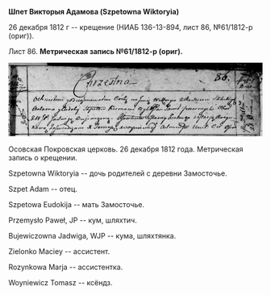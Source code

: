 **Шпет Викторыя Адамова (Szpetowna Wiktoryia)**

26 декабря 1812 г -- крещение (НИАБ 136-13-894, лист 86, №61/1812-р
(ориг)).

Лист 86. **Метрическая запись №61/1812-р (ориг).**

![](./media/a96d349c623383ef10ef984c9eadc8ca8cf0732c.png)

Осовская Покровская церковь. 26 декабря 1812 года. Метрическая запись о
крещении.

Szpetowna Wiktoryia -- дочь родителей с деревни Замосточье.

Szpet Adam -- отец.

Szpetowa Eudokija -- мать Замосточье.

Przemysło Paweł, JP -- кум, шляхтич.

Bujewiczowna Jadwiga, WJP -- кума, шляхтянка.

Zielonko Maciey -- ассистент.

Rozynkowa Marja -- ассистентка.

Woyniewicz Tomasz -- ксёндз.
